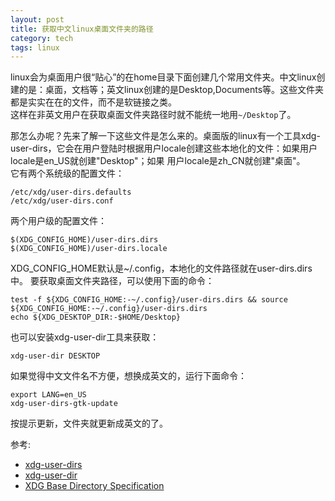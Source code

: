 ```yaml
---
layout: post
title: 获取中文linux桌面文件夹的路径
category: tech
tags: linux
---
```

linux会为桌面用户很“贴心”的在home目录下面创建几个常用文件夹。中文linux创建的是：桌面，文档等；英文linux创建的是Desktop,Documents等。这些文件夹都是实实在在的文件，而不是软链接之类。  
这样在非英文用户在获取桌面文件夹路径时就不能统一地用`~/Desktop`了。

那怎么办呢？先来了解一下这些文件是怎么来的。桌面版的linux有一个工具xdg-user-dirs，它会在用户登陆时根据用户locale创建这些本地化的文件：如果用户locale是en_US就创建"Desktop"；如果 用户locale是zh_CN就创建"桌面"。  
它有两个系统级的配置文件：

	/etc/xdg/user-dirs.defaults
	/etc/xdg/user-dirs.conf

两个用户级的配置文件：

	$(XDG_CONFIG_HOME)/user-dirs.dirs
	$(XDG_CONFIG_HOME)/user-dirs.locale

XDG_CONFIG_HOME默认是~/.config，本地化的文件路径就在user-dirs.dirs中。 
要获取桌面文件夹路径，可以使用下面的命令：

	test -f ${XDG_CONFIG_HOME:-~/.config}/user-dirs.dirs && source ${XDG_CONFIG_HOME:-~/.config}/user-dirs.dirs
	echo ${XDG_DESKTOP_DIR:-$HOME/Desktop}

也可以安装xdg-user-dir工具来获取：

	xdg-user-dir DESKTOP


如果觉得中文文件名不方便，想换成英文的，运行下面命令：

	export LANG=en_US
	xdg-user-dirs-gtk-update

按提示更新，文件夹就更新成英文的了。

参考:

* [xdg-user-dirs](http://freedesktop.org/wiki/Software/xdg-user-dirs/)
* [xdg-user-dir](http://www.unix.com/man-page/all/1/xdg-user-dir/)
* [XDG Base Directory Specification](http://standards.freedesktop.org/basedir-spec/basedir-spec-latest.html)
